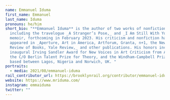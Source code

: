```yaml
---
name: Emmanuel Iduma
first_name: Emmanuel
last_name: Iduma
pronouns: he/him
short_bio: "**Emmanuel Iduma** is the author of two works of nonfiction,
  including the travelogue _A Stranger’s Pose,_ and _I Am Still With You,_ a
  memoir, forthcoming in February 2023. His criticism and nonfiction have
  appeared in _Aperture, Art in America, Artforum, Granta, n+1, the New York
  Review of Books, Yale Review,_ and other publications. His honors include the
  inaugural Irving Sandler Award for New Voices in Art Criticism from AICA-USA,
  the C/O Berlin Talent Prize for Theory, and the Windham-Campbell Prize. He is
  based between Lagos, Nigeria and Norwich, UK. "
portraits:
  - media: 2021/08/emmanuel-iduma
rail_contributor_url: https://brooklynrail.org/contributor/emmanuel-iduma
website: https://www.mriduma.com/
instagram: emmaiduma
twitter: ""
---
```

